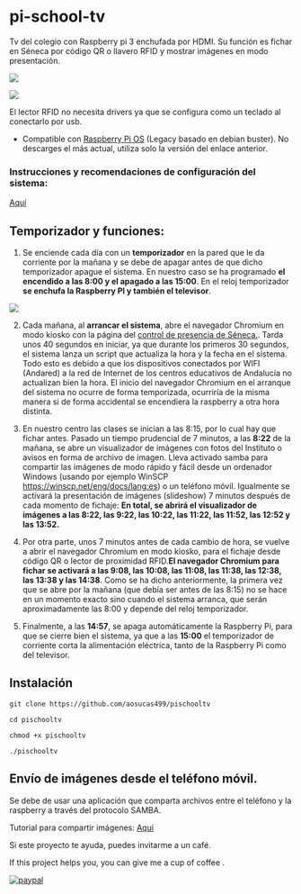# pi-school-tv  

Tv del colegio con Raspberry pi 3 enchufada por HDMI. 
Su función es fichar en Séneca por código QR o llavero RFID y mostrar imágenes en modo presentación.

![](https://www.kubii.es/7147-large_default/raspberry-pi-3-modelo-b-1-gb-kubii.jpg)

![](https://images-na.ssl-images-amazon.com/images/I/61Ry5l0ARoL._AC_SL1500_.jpg)

El lector RFID no necesita drivers ya que se configura como un teclado al conectarlo por usb.

+ Compatible con [Raspberry Pi OS](https://downloads.raspberrypi.org/raspios_armhf/images/raspios_armhf-2021-05-28/2021-05-07-raspios-buster-armhf.zip) (Legacy basado en debian buster). No descarges el más actual, utiliza solo la versión del enlace anterior.

### Instrucciones y recomendaciones de configuración del sistema: 

[Aquí](https://github.com/aosucas499/pischooltv/wiki/Preconfiguraci%C3%B3n-del-sistema)


## Temporizador y funciones:

1. Se enciende cada día con un **temporizador** en la pared que le da corriente por la mañana y se debe de apagar antes de que dicho temporizador apague el sistema. En nuestro caso se ha programado **el encendido a las 8:00 y el apagado a las 15:00**. En el reloj temporizador **se enchufa la Raspberry PI y también el televisor**.

![](https://images-na.ssl-images-amazon.com/images/I/41c3xcYQaFL.__AC_SY300_QL70_ML2_.jpg)


2. Cada mañana, al **arrancar el sistema**, abre el navegador Chromium en modo kiosko con la página del [control de presencia de Séneca.](https://seneca.juntadeandalucia.es/controldepresencia/). Tarda unos 40 segundos en iniciar, ya que durante los primeros 30 segundos, el sistema lanza un script que actualiza la hora y la fecha en el sistema. Todo esto es debido a que los dispositivos conectados por WIFI (Andared) a la red de Internet de los centros educativos de Andalucía no actualizan bien la hora. El inicio del navegador Chromium en el arranque del sistema no ocurre de forma temporizada, ocurriría de la misma manera si de forma accidental se encendiera la raspberry a otra hora distinta.

4. En nuestro centro las clases se inician a las 8:15, por lo cual hay que fichar antes. Pasado un tiempo prudencial de 7 minutos, a las **8:22** de la mañana, se abre un visualizador de imágenes con fotos del Instituto o avisos en forma de archivo de imagen. Lleva activado samba para compartir las imágenes de modo rápido y fácil desde un ordenador Windows (usando por ejemplo WinSCP https://winscp.net/eng/docs/lang:es) o un teléfono móvil. Igualmente se activará la presentación de imágenes (slideshow) 7 minutos después de cada momento de fichaje: **En total, se abrirá el visualizador de imágenes a las 8:22, las 9:22, las 10:22, las 11:22, las 11:52, las 12:52 y las 13:52.**

5. Por otra parte, unos 7 minutos antes de cada cambio de hora, se vuelve a abrir el navegador Chromium en modo kiosko, para el fichaje desde código QR o lector de proximidad RFID.**El navegador Chromium para fichar se activará a las 9:08, las 10:08, las 11:08, las 11:38, las 12:38, las 13:38 y las 14:38**. Como se ha dicho anteriormente, la primera vez que se abre por la mañana (que debía ser antes de las 8:15) no se hace en un momento exacto sino cuando el sistema arranca, que serán aproximadamente las 8:00 y depende del reloj temporizador.   

6. Finalmente, a las **14:57**, se apaga automáticamente la Raspberry Pi, para que se cierre bien el sistema, ya que a las **15:00** el temporizador de corriente corta la alimentación eléctrica, tanto de la Raspberry Pi como del televisor.

## Instalación

`git clone https://github.com/aosucas499/pischooltv`

`cd pischooltv`

`chmod +x pischooltv`

`./pischooltv`

## Envío de imágenes desde el teléfono móvil.

Se debe de usar una aplicación que comparta archivos entre el teléfono y la raspberry a través del protocolo SAMBA. 

Tutorial para compartir imágenes: 
[Aquí](https://github.com/aosucas499/pischooltv/wiki/Im%C3%A1genes-de-Android-a-la-Raspberry)

Si este proyecto te ayuda, puedes invitarme a un café.


If this project helps you,  you can give me a cup of coffee .


[![paypal](https://www.paypalobjects.com/en_US/i/btn/btn_donateCC_LG.gif)](https://www.paypal.com/donate?business=FUMT27MVTRTHJ&no_recurring=0&item_name=Proyectos+TIC+Andaluc%C3%ADa&currency_code=EUR)

